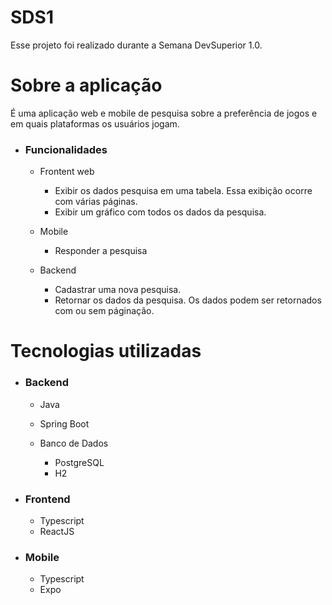 # SDS1
Esse projeto foi realizado durante a Semana DevSuperior 1.0.

# Sobre a aplicação
É uma aplicação web e mobile de pesquisa sobre a preferência de jogos e em quais plataformas os usuários jogam.
- ### Funcionalidades
  - Frontent web
    - Exibir os dados pesquisa em uma tabela. Essa exibição ocorre com várias páginas.
    - Exibir um gráfico com todos os dados da pesquisa.

  - Mobile
    - Responder a pesquisa

  - Backend
    - Cadastrar uma nova pesquisa.
    - Retornar os dados da pesquisa. Os dados podem ser retornados com ou sem páginação.
    
# Tecnologias utilizadas
- ### Backend
  - Java
  - Spring Boot

  - Banco de Dados
    - PostgreSQL
    - H2

- ### Frontend
  - Typescript
  - ReactJS

- ### Mobile
  - Typescript
  - Expo
  
